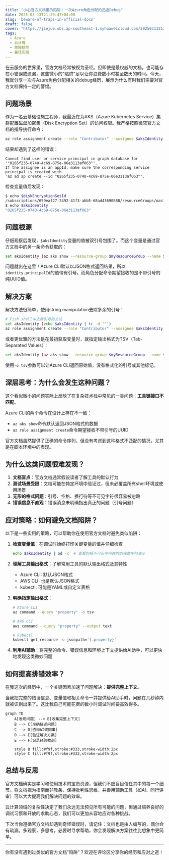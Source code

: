 ```yaml
---
title: "小心官方文档里的陷阱：一次Azure角色分配的迅速Debug"
date: 2025-03-13T21:29:47+04:00
slug: 'beware-of-traps-in-official-docs'
draft: false
cover: "https://jiejue.obs.ap-southeast-1.myhuaweicloud.com/20250313213145816.webp"
tags:
  - Azure
  - 云计算
  - 故障排除
  - 最佳实践
---
```


在云服务的世界里，官方文档经常被视为圣经。但即使是最权威的文档，也可能存在小错误或遗漏，这些微小的"陷阱"足以让你浪费数小时甚至数天的时间。今天，我就分享一次与Azure角色分配相关的debug经历，展示为什么有时我们需要对官方文档保持一定的警惕。

<!--more-->

## 问题场景

作为一名云基础设施工程师，我最近在为AKS（Azure Kubernetes Service）集群配置磁盘加密集（Disk Encryption Set）的访问权限。我严格按照微软官方文档的指导执行命令：

```bash
az role assignment create --role "Contributor" --assignee $aksIdentity --scope $diskEncryptionSetId
```

结果却遇到了这样的错误：

```
Cannot find user or service principal in graph database for '"0265f235-0740-4c69-875e-06e3113af063"'. 
If the assignee is an appId, make sure the corresponding service principal is created with 
'az ad sp create --id "0265f235-0740-4c69-875e-06e3113af063"'.
```

检查变量值后发现：

```bash
$ echo $diskEncryptionSetId
/subscriptions/659eaf27-2492-41f3-abb5-68ad43690880/resourceGroups/oasis-dev/providers/Microsoft.Compute/diskEncryptionSets/oasis-des-aks-dev
$ echo $aksIdentity
"0265f235-0740-4c69-875e-06e3113af063"
```

## 问题根源

仔细观察后发现，`$aksIdentity`变量的值被双引号包围了。而这个变量是通过官方文档中的另一条命令获取的：

```bash
set aksIdentity (az aks show --resource-group $myResourceGroup --name $CLUSTER_NAME --query "identity.principalId")
```

问题就出在这里！Azure CLI默认以JSON格式返回结果，所以`identity.principalId`的值带有引号。而角色分配命令期望接收的是不带引号的纯UUID值。

## 解决方案

解决方法很简单，使用string manipulation去除多余的引号：

```bash
# Fish shell中去除引号的方法
set aksIdentity (echo $aksIdentity | tr -d '"')
az role assignment create --role "Contributor" --assignee $aksIdentity --scope $diskEncryptionSetId
```

或者更优雅的方法是在最初获取变量时，就指定输出格式为TSV（Tab-Separated Values）：

```bash
set aksIdentity (az aks show --resource-group $myResourceGroup --name $CLUSTER_NAME --query "identity.principalId" -o tsv)
```

使用`-o tsv`参数可以让Azure CLI返回原始值，没有格式化的引号或其他标记。

## 深层思考：为什么会发生这种问题？

这个看似微小的问题实际上反映了在复杂技术栈中常见的一类问题：**工具链接口不匹配**。

Azure CLI的两个命令在设计上存在不一致：
- `az aks show`命令默认返回JSON格式的数据
- `az role assignment create`命令期望接收不带引号的UUID

官方文档虽然提供了正确的命令序列，但没有考虑到这种格式不匹配的情况，尤其是在脚本环境中的表现。

## 为什么这类问题很难发现？

1. **文档盲点**：官方文档通常假设读者了解工具的默认行为
2. **测试场景受限**：文档可能在特定环境中验证过，但未必覆盖所有shell环境或使用场景  
3. **无形的格式问题**：引号、空格、换行符等不可见字符很容易被忽略
4. **错误信息不直观**：错误消息未明确指出真正的问题（引号问题）

## 应对策略：如何避免文档陷阱？

以下是一些实用的策略，可以帮助你在使用官方文档时避免类似陷阱：

1. **检查变量值**：在调试时始终打印关键变量的值并仔细检查
   ```bash
   echo $aksIdentity | od -c  # 查看包括不可见字符在内的完整字符表示
   ```

2. **理解工具输出格式**：了解常用工具的默认输出格式及其特性
   - Azure CLI: 默认JSON格式
   - AWS CLI: 也是默认JSON格式
   - kubectl: 可能是YAML或自定义表格

3. **明确指定输出格式**：
   ```bash
   # Azure CLI
   az command --query "property" -o tsv
   
   # AWS CLI
   aws command --query "property" --output text
   
   # kubectl
   kubectl get resource -o jsonpath='{.property}'
   ```

4. **利用AI辅助**：将完整的命令、错误信息和环境上下文提供给AI助手，可以更快地发现这类微妙问题

## 如何提高排错效率？

在我这次的经历中，一个关键因素加速了问题解决：**提供完整上下文**。

当我把完整的错误信息、变量值和相关命令一并提供给AI助手时，问题在几秒钟内就被识别出来了。这比我自己可能花费的数小时调试时间要高效得多。

```mermaid
graph TD
    A[发现问题] --> B[收集完整上下文]
    B --> C[准确描述问题]
    C --> D[咨询AI或同事]
    D --> E[验证解决方案]
    E --> F[记录经验教训]
    
    style B fill:#f9f,stroke:#333,stroke-width:2px
    style C fill:#f9f,stroke:#333,stroke-width:2px
```

## 总结与反思

官方文档确实是学习和使用技术的宝贵资源，但我们不应盲目信任其中的每一个细节。将文档视为指南而非教条，保持批判性思维，并善用辅助工具（如AI、同行评审）可以大大提高我们解决问题的效率。

云计算领域的复杂性决定了我们永远无法预见所有可能的问题，但通过培养良好的调试习惯和开放的求助心态，我们可以更加从容地应对各种挑战。

下次当你遵循官方文档却遇到奇怪错误时，请记住：文档也是由人编写的，偶尔会有疏漏。多观察，多思考，必要时寻求帮助，你会发现解决方案往往比想象中更简单。

---

你有没有遇到过类似的官方文档"陷阱"？欢迎在评论区分享你的经历和应对之道！
